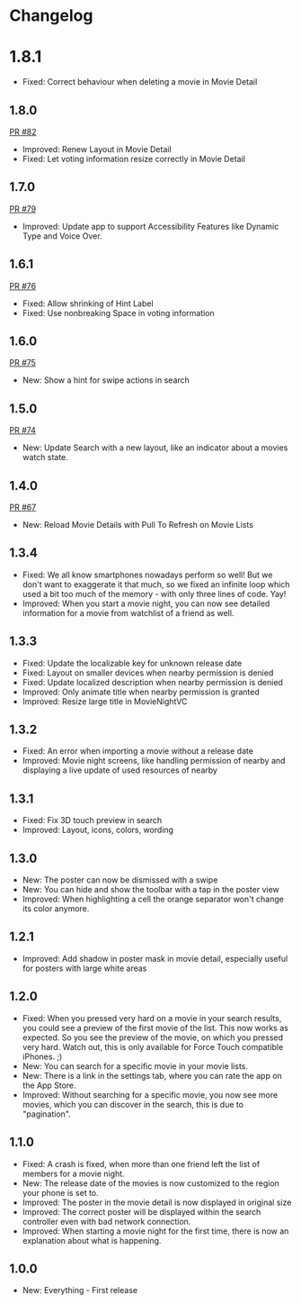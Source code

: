 # Changelog

# 1.8.1

* Fixed: Correct behaviour when deleting a movie in Movie Detail

## 1.8.0

[PR #82](https://github.com/spacepandas/cineaste-ios/pull/82)

* Improved: Renew Layout in Movie Detail
* Fixed: Let voting information resize correctly in Movie Detail

## 1.7.0

[PR #79](https://github.com/spacepandas/cineaste-ios/pull/79)

* Improved: Update app to support Accessibility Features like Dynamic Type and Voice Over.

## 1.6.1

[PR #76](https://github.com/spacepandas/cineaste-ios/pull/76)

* Fixed: Allow shrinking of Hint Label
* Fixed: Use nonbreaking Space in voting information

## 1.6.0

[PR #75](https://github.com/spacepandas/cineaste-ios/pull/75)

* New: Show a hint for swipe actions in search

## 1.5.0 

[PR #74](https://github.com/spacepandas/cineaste-ios/pull/74)

* New: Update Search with a new layout, like an indicator about a movies watch state.

## 1.4.0

[PR #67](https://github.com/spacepandas/cineaste-ios/pull/67)

* New: Reload Movie Details with Pull To Refresh on Movie Lists

## 1.3.4

* Fixed: We all know smartphones nowadays perform so well! But we don't want to exaggerate it that much, so we fixed an infinite loop which used a bit too much of the memory - with only three lines of code. Yay!
* Improved: When you start a movie night, you can now see detailed information for a movie from watchlist of a friend as well.

## 1.3.3

* Fixed: Update the localizable key for unknown release date
* Fixed: Layout on smaller devices when nearby permission is denied
* Fixed: Update localized description when nearby permission is denied
* Improved: Only animate title when nearby permission is granted
* Improved: Resize large title in MovieNightVC

## 1.3.2

* Fixed: An error when importing a movie without a release date 
* Improved: Movie night screens, like handling permission of nearby and displaying a live update of used resources of nearby

## 1.3.1

* Fixed: Fix 3D touch preview in search
* Improved: Layout, icons, colors, wording

## 1.3.0

* New: The poster can now be dismissed with a swipe
* New: You can hide and show the toolbar with a tap in the poster view
* Improved: When highlighting a cell the orange separator won't change its color anymore.

## 1.2.1 

* Improved: Add shadow in poster mask in movie detail, especially useful for posters with large white areas

## 1.2.0

* Fixed: When you pressed very hard on a movie in your search results, you could see a preview of the first movie of the list. This now works as expected. So you see the preview of the movie, on which you pressed very hard. Watch out, this is only available for Force Touch compatible iPhones. ;)
* New: You can search for a specific movie in your movie lists. 
* New: There is a link in the settings tab, where you can rate the app on the App Store.
* Improved: Without searching for a specific movie, you now see more movies, which you can discover in the search, this is due to "pagination".

## 1.1.0

* Fixed: A crash is fixed, when more than one friend left the list of members for a movie night.
* New: The release date of the movies is now customized to the region your phone is set to.
* Improved: The poster in the movie detail is now displayed in original size
* Improved: The correct poster will be displayed within the search controller even with bad network connection.
* Improved: When starting a movie night for the first time, there is now an explanation about what is happening.

## 1.0.0

* New: Everything - First release
